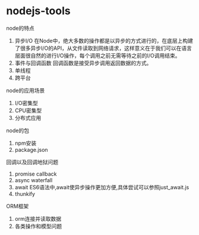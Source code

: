 # nodejs-tools
node的特点
1. 异步I/O
    在Node中，绝大多数的操作都是以异步的方式进行的，在底层上构建了很多异步I/O的API，从文件读取到网络请求，这样意义在于我们可以在语言层面很自然的进行I/O操作，每个调用之前无需等待之前的I/O调用结束。
2. 事件与回调函数
    回调函数是接受异步调用返回数据的方式。
3. 单线程
4. 跨平台

node的应用场景
1. I/O密集型
2. CPU密集型
3. 分布式应用

node的包
1. npm安装
2. package.json

回调以及回调地狱问题
1. promise callback
2. async waterfall
3. await
    ES6语法中,await使异步操作更加方便,具体尝试可以参照just_await.js
4. thunkify

ORM框架
1. orm连接并读取数据
2. 各类操作和模型问题
